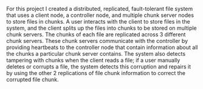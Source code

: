 For this project I created a distributed, replicated, fault-tolerant file system that uses a client node, a controller node, and multiple chunk server nodes to store files in chunks. A user interacts with the client to store files in the system, and the client splits up the files into chunks to be stored on multiple chunk servers. The chunks of each file are replicated across 3 different chunk servers. These chunk servers communicate with the controller by providing heartbeats to the controller node that contain information about all the chunks a particular chunk server contains. The system also detects tampering with chunks when the client reads a file; if a user manually deletes or corrupts a file, the system detects this corruption and repairs it by using the other 2 replications of file chunk information to correct the corrupted file chunk.
